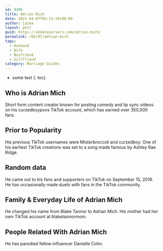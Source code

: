 ```yaml
---
id: 8286
title: Adrian Mich
date: 2021-04-07T05:14:19+00:00
author: Laima
layout: post
guid: https://ukdataservers.com/adrian-mich/
permalink: /04/07/adrian-mich
tags:
  - Husband
  - Wife
  - Boyfriend
  - Girlfriend
category: Marriage Guides
---
```


* some text
{: toc}


## Who is Adrian Mich
                  
                  
                  
Short form content creator known for posting comedy and lip sync videos on his curzedboypovs TikTok account, which has earned over 350,000 fans. 
                  
              
            
              
            
                
                
                
## Prior to Popularity
                  
                  
                  
His previous TikTok usernames were Misterbroccoli and curzedboy. One of his earliest TikTok creations was set to a song made famous by Ashley Rae Ridge. 
                  
              
            
              
            
                
                
                
## Random data
                  
                  
                  
He came out to his fans and supporters on TikTok on September 15, 2019. He has occasionally made duets with fans in the TikTok community. 
                  
              
            
              
            
                
                
                
## Family & Everyday Life of Adrian Mich
                  
                  
                  
He changed his name from Blake Tannor to Adrian Mich. His mother had her own TikTok account at blaketannormom. 
                  
              
            
              
            
                
                
                
## People Related With Adrian Mich
                  
                  
                  
He has parodied fellow influencer Danielle Cohn. 
                  
              
            
              
            
                
              
            
              
              
            
            
              
            
          
          
          